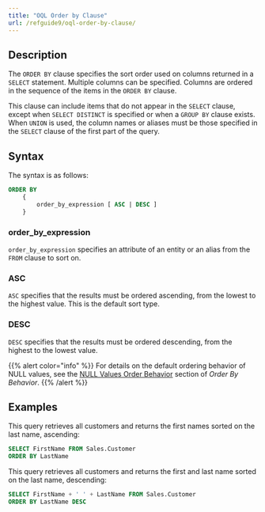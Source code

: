 ```yaml
---
title: "OQL Order by Clause"
url: /refguide9/oql-order-by-clause/
---
```


## Description

The `ORDER BY` clause specifies the sort order used on columns returned in a `SELECT` statement. Multiple columns can be specified. Columns are ordered in the sequence of the items in the `ORDER BY` clause.

This clause can include items that do not appear in the `SELECT` clause, except when `SELECT DISTINCT` is specified or when a `GROUP BY` clause exists. When `UNION` is used, the column names or aliases must be those specified in the `SELECT` clause of the first part of the query.

## Syntax

The syntax is as follows:

```sql {linenos=false}
ORDER BY
	{
		order_by_expression [ ASC | DESC ]
	}
```

### order_by_expression

`order_by_expression` specifies an attribute of an entity or an alias from the `FROM` clause to sort on.

### ASC

`ASC` specifies that the results must be ordered ascending, from the lowest to the highest value. This is the default sort type.

### DESC

`DESC` specifies that the results must be ordered descending, from the highest to the lowest value.

{{% alert color="info" %}}
For details on the default ordering behavior of NULL values, see the [NULL Values Order Behavior](/refguide9/ordering-behavior/#null-ordering-behavior) section of *Order By Behavior*.
{{% /alert %}}

## Examples

This query retrieves all customers and returns the first names sorted on the last name, ascending:

```sql {linenos=false}
SELECT FirstName FROM Sales.Customer
ORDER BY LastName
```

This query retrieves all customers and returns the first and last name sorted on the last name, descending:

```sql {linenos=false}
SELECT FirstName + ' ' + LastName FROM Sales.Customer
ORDER BY LastName DESC
```
